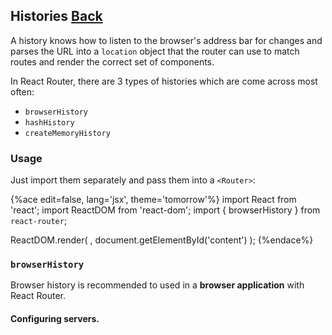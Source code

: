 ## Histories [Back](./../react_router.md)

A history knows how to listen to the browser's address bar for changes and parses the URL into a `location` object that the router can use to match routes and render the correct set of components.

In React Router, there are 3 types of histories which are come across most often:

- `browserHistory`
- `hashHistory`
- `createMemoryHistory`

### Usage

Just import them separately and pass them into a `<Router>`:

{%ace edit=false, lang='jsx', theme='tomorrow'%}
import React from 'react';
import ReactDOM from 'react-dom';
import { browserHistory } from `react-router`;

ReactDOM.render(
    <Router history={browserHistory} routes={routes}></Router>,
    document.getElementById('content')
);
{%endace%}

### `browserHistory`

Browser history is recommended to used in a **browser application** with React Router.

#### Configuring servers.